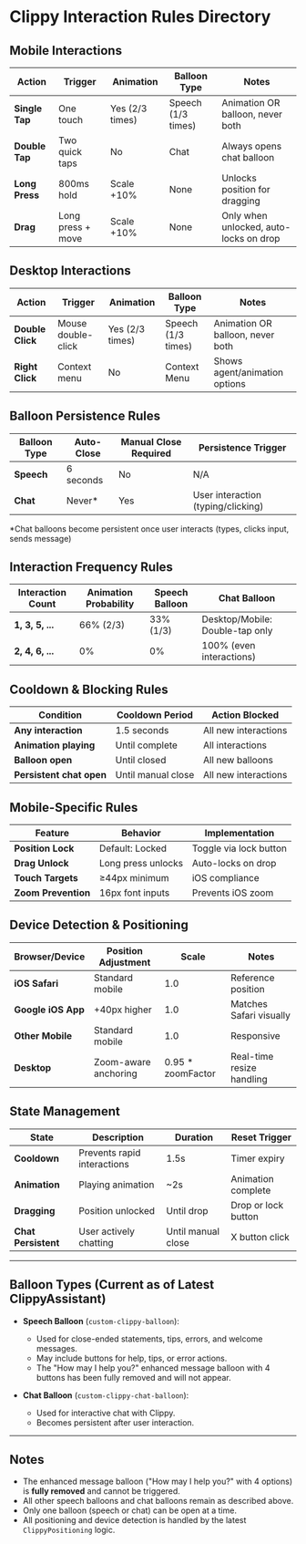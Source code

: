 # Clippy Interaction Rules Directory

## Mobile Interactions

| Action         | Trigger             | Animation         | Balloon Type         | Notes                                      |
|----------------|--------------------|-------------------|----------------------|--------------------------------------------|
| **Single Tap** | One touch          | Yes (2/3 times)   | Speech (1/3 times)   | Animation OR balloon, never both           |
| **Double Tap** | Two quick taps     | No                | Chat                 | Always opens chat balloon                  |
| **Long Press** | 800ms hold         | Scale +10%        | None                 | Unlocks position for dragging              |
| **Drag**       | Long press + move  | Scale +10%        | None                 | Only when unlocked, auto-locks on drop     |

## Desktop Interactions

| Action           | Trigger            | Animation         | Balloon Type         | Notes                                      |
|------------------|-------------------|-------------------|----------------------|--------------------------------------------|
| **Double Click** | Mouse double-click | Yes (2/3 times)   | Speech (1/3 times)   | Animation OR balloon, never both           |
| **Right Click**  | Context menu      | No                | Context Menu         | Shows agent/animation options              |

## Balloon Persistence Rules

| Balloon Type | Auto-Close | Manual Close Required | Persistence Trigger                |
|--------------|------------|----------------------|------------------------------------|
| **Speech**   | 6 seconds  | No                   | N/A                                |
| **Chat**     | Never*     | Yes                  | User interaction (typing/clicking) |

*Chat balloons become persistent once user interacts (types, clicks input, sends message)

## Interaction Frequency Rules

| Interaction Count | Animation Probability | Speech Balloon | Chat Balloon                |
|-------------------|----------------------|----------------|-----------------------------|
| **1, 3, 5, ...**  | 66% (2/3)            | 33% (1/3)      | Desktop/Mobile: Double-tap only |
| **2, 4, 6, ...**  | 0%                   | 0%             | 100% (even interactions)    |

## Cooldown & Blocking Rules

| Condition                | Cooldown Period | Action Blocked         |
|--------------------------|----------------|------------------------|
| **Any interaction**      | 1.5 seconds    | All new interactions   |
| **Animation playing**    | Until complete | All interactions       |
| **Balloon open**         | Until closed   | All new balloons       |
| **Persistent chat open** | Until manual close | All new interactions |

## Mobile-Specific Rules

| Feature           | Behavior           | Implementation         |
|-------------------|-------------------|------------------------|
| **Position Lock** | Default: Locked   | Toggle via lock button |
| **Drag Unlock**   | Long press unlocks| Auto-locks on drop     |
| **Touch Targets** | ≥44px minimum     | iOS compliance         |
| **Zoom Prevention** | 16px font inputs| Prevents iOS zoom      |

## Device Detection & Positioning

| Browser/Device      | Position Adjustment | Scale                | Notes                       |
|---------------------|--------------------|----------------------|-----------------------------|
| **iOS Safari**      | Standard mobile    | 1.0                  | Reference position          |
| **Google iOS App**  | +40px higher       | 1.0                  | Matches Safari visually     |
| **Other Mobile**    | Standard mobile    | 1.0                  | Responsive                  |
| **Desktop**         | Zoom-aware anchoring | 0.95 * zoomFactor   | Real-time resize handling   |

## State Management

| State               | Description                | Duration   | Reset Trigger         |
|---------------------|---------------------------|------------|----------------------|
| **Cooldown**        | Prevents rapid interactions | 1.5s     | Timer expiry         |
| **Animation**       | Playing animation         | ~2s        | Animation complete   |
| **Dragging**        | Position unlocked         | Until drop | Drop or lock button  |
| **Chat Persistent** | User actively chatting    | Until manual close | X button click |

---

## Balloon Types (Current as of Latest ClippyAssistant)

- **Speech Balloon** (`custom-clippy-balloon`):  
  - Used for close-ended statements, tips, errors, and welcome messages.
  - May include buttons for help, tips, or error actions.
  - The "How may I help you?" enhanced message balloon with 4 buttons has been fully removed and will not appear.

- **Chat Balloon** (`custom-clippy-chat-balloon`):  
  - Used for interactive chat with Clippy.
  - Becomes persistent after user interaction.

---

## Notes

- The enhanced message balloon ("How may I help you?" with 4 options) is **fully removed** and cannot be triggered.
- All other speech balloons and chat balloons remain as described above.
- Only one balloon (speech or chat) can be open at a time.
- All positioning and device detection is handled by the latest `ClippyPositioning` logic.